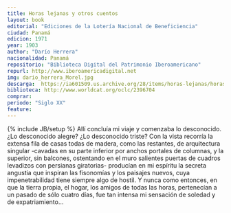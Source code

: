 ```yaml
---
title: Horas lejanas y otros cuentos
layout: book
editorial: "Ediciones de la Lotería Nacional de Beneficiencia"
ciudad: Panamá
edicion: 1971
year: 1903
author: "Darío Herrera"
nacionalidad: Panamá
repositorio: "Biblioteca Digital del Patrimonio Iberoamericano"
repurl: http://www.iberoamericadigital.net
img: dario_herrera_Morel.jpg
descarga:  https://ia601509.us.archive.org/28/items/horas-lejanas/horas%20lejanas.pdf
biblioteca: http://www.worldcat.org/oclc/2396704
comprar: 
periodo: "Siglo XX"
feature: 
---
```

{% include JB/setup %}
Allí concluía mi viaje y comenzaba lo desconocido. ¿Lo desconocido alegre? ¿Lo desconocido triste? Con la vista recorría la extensa fila de casas todas de madera, como las restantes, de arquitectura singular -cavadas en su parte inferior por anchos portales de columnas, y la superior, sin balcones, ostentando en el muro salientes puertas de cuadros levadizos con persianas giratorias- producían en mi espíritu la secreta angustia que inspiran las fisonomías y los paisajes nuevos, cuya impenetrabilidad tiene siempre algo de hostil. Y nunca como entonces, en que la tierra propia, el hogar, los amigos de todas las horas, pertenecían a un pasado de sólo cuatro días, fue tan intensa mi sensación de soledad y de expatriamiento…

